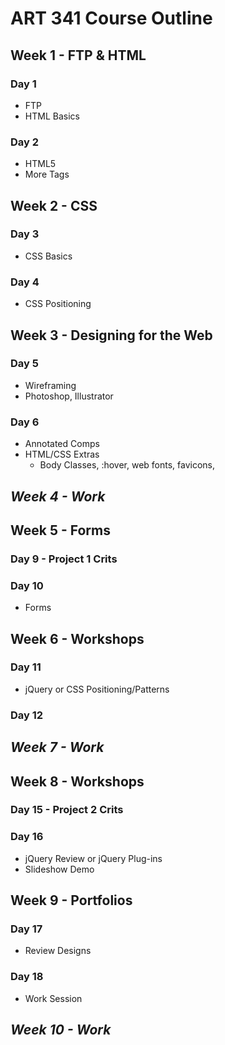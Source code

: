 ART 341 Course Outline
=======================================

Week 1 - FTP & HTML
---------------------------------------
### Day 1
- FTP 
- HTML Basics
	
### Day 2
- HTML5 
- More Tags


Week 2 - CSS
---------------------------------------
### Day 3
- CSS Basics

### Day 4
- CSS Positioning

Week 3 - Designing for the Web
---------------------------------------
### Day 5
- Wireframing
- Photoshop, Illustrator

### Day 6
- Annotated Comps
- HTML/CSS Extras
	- Body Classes, :hover, web fonts, favicons, 


*Week 4 - Work*
---------------------------------------


Week 5 - Forms
---------------------------------------
### Day 9 - **Project 1 Crits**

### Day 10
- Forms

Week 6 - Workshops
---------------------------------------
### Day 11
- jQuery or CSS Positioning/Patterns

### Day 12

*Week 7 - Work*
---------------------------------------


Week 8 - Workshops
---------------------------------------
### Day 15 - **Project 2 Crits**

### Day 16
- jQuery Review or jQuery Plug-ins
- Slideshow Demo


Week 9 - Portfolios
---------------------------------------
### Day 17
- Review Designs

### Day 18
- Work Session


*Week 10 - Work*
---------------------------------------

